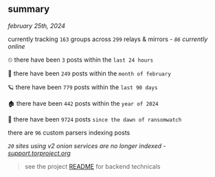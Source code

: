
## summary
_february 25th, 2024_

currently tracking `163` groups across `299` relays & mirrors - _`86` currently online_

⏲ there have been `3` posts within the `last 24 hours`

🦈 there have been `249` posts within the `month of february`

🪐 there have been `779` posts within the `last 90 days`

🏚 there have been `442` posts within the `year of 2024`

🦕 there have been `9724` posts `since the dawn of ransomwatch`

there are `96` custom parsers indexing posts

_`20` sites using v2 onion services are no longer indexed - [support.torproject.org](https://support.torproject.org/onionservices/v2-deprecation/)_

> see the project [README](https://github.com/joshhighet/ransomwatch#ransomwatch--) for backend technicals
